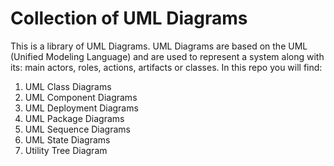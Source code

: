 # Collection of UML Diagrams

This is a library of UML Diagrams. UML Diagrams are based on the UML (Unified Modeling Language) and are used to represent a system along with its: main actors, roles, actions, artifacts or classes. In this repo you will find:

1. UML Class Diagrams
2. UML Component Diagrams
3. UML Deployment Diagrams
4. UML Package Diagrams
5. UML Sequence Diagrams
6. UML State Diagrams
7. Utility Tree Diagram

